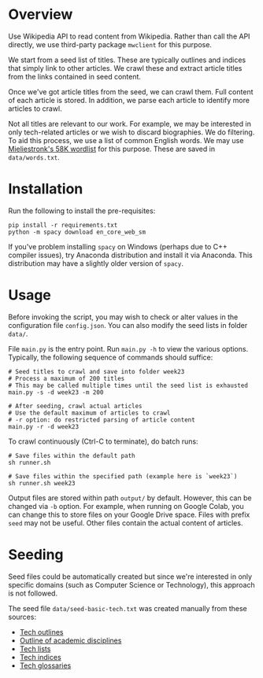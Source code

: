 # Overview
Use Wikipedia API to read content from Wikipedia. Rather than call the API directly, we use third-party package `mwclient` for this purpose.

We start from a seed list of titles. These are typically outlines and indices that simply link to other articles. We crawl these and extract article titles from the links contained in seed content.

Once we've got article titles from the seed, we can crawl them. Full content of each article is stored. In addition, we parse each article to identify more articles to crawl.

Not all titles are relevant to our work. For example, we may be interested in only tech-related articles or we wish to discard biographies. We do filtering. To aid this process, we use a list of common English words. We may use [Mieliestronk's 58K wordlist](http://www.mieliestronk.com/wordlist.html) for this purpose. These are saved in `data/words.txt`.


# Installation
Run the following to install the pre-requisites:
```
pip install -r requirements.txt
python -m spacy download en_core_web_sm
```

If you've problem installing `spacy` on Windows (perhaps due to C++ compiler issues), try Anaconda distribution and install it via Anaconda. This distribution may have a slightly older version of `spacy`.


# Usage
Before invoking the script, you may wish to check or alter values in the configuration file `config.json`. You can also modify the seed lists in folder `data/`.

File `main.py` is the entry point. Run `main.py -h` to view the various options. Typically, the following sequence of commands should suffice:
```
# Seed titles to crawl and save into folder week23
# Process a maximum of 200 titles
# This may be called multiple times until the seed list is exhausted
main.py -s -d week23 -m 200

# After seeding, crawl actual articles
# Use the default maximum of articles to crawl
# -r option: do restricted parsing of article content
main.py -r -d week23
```

To crawl continuously (Ctrl-C to terminate), do batch runs:
```
# Save files within the default path
sh runner.sh

# Save files within the specified path (example here is `week23`)
sh runner.sh week23
```

Output files are stored within path `output/` by default. However, this can be changed via `-b` option. For example, when running on Google Colab, you can change this to store files on your Google Drive space. Files with prefix `seed` may not be useful. Other files contain the actual content of articles.


# Seeding

Seed files could be automatically created but since we're interested in only specific domains (such as Computer Science or Technology), this approach is not followed.

The seed file `data/seed-basic-tech.txt` was created manually from these sources:
* [Tech outlines](https://en.wikipedia.org/wiki/Wikipedia:Contents/Outlines#Technology_and_applied_sciences)
* [Outline of academic disciplines](https://en.wikipedia.org/wiki/Outline_of_academic_disciplines#Computer_Science)
* [Tech lists](https://en.wikipedia.org/wiki/Wikipedia:Contents/Lists#Technology_and_applied_sciences)
* [Tech indices](https://en.wikipedia.org/wiki/Wikipedia:Contents/Indices#Technology_and_applied_sciences)
* [Tech glossaries](https://en.wikipedia.org/wiki/Wikipedia:Contents/Technology_and_applied_sciences#Glossaries)
